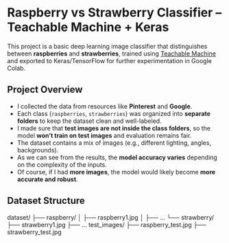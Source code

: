 
# Raspberry vs Strawberry Classifier – Teachable Machine + Keras

This project is a basic deep learning image classifier that distinguishes between **raspberries** and **strawberries**, trained using [Teachable Machine](https://teachablemachine.withgoogle.com/) and exported to Keras/TensorFlow for further experimentation in Google Colab.

## Project Overview

- I collected the data from resources like **Pinterest** and **Google**.
- Each class (`raspberries`, `strawberries`) was organized into **separate folders** to keep the dataset clean and well-labeled.
- I made sure that **test images are not inside the class folders**, so the model **won’t train on test images** and evaluation remains fair.
- The dataset contains a mix of images (e.g., different lighting, angles, backgrounds).
- As we can see from the results, the **model accuracy varies** depending on the complexity of the inputs.
- Of course, if I had **more images**, the model would likely become **more accurate and robust**.

## Dataset Structure

dataset/
├── raspberry/
│ ├── raspberry1.jpg
│ ├── ...
└── strawberry/
├── strawberry1.jpg
├── ...
test_images/
├── raspberry_test.jpg
├── strawberry_test.jpg

